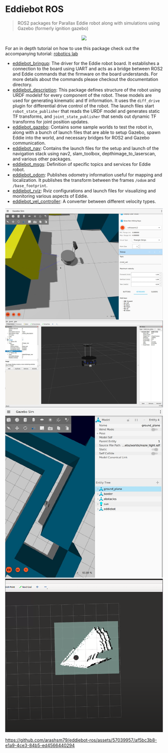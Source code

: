 # Eddiebot ROS
> ROS2 packages for Parallax Eddie robot along with simulations using Gazebo (formerly ignition gazebo)


<p align="center"><img src="https://github.com/arashsm79/eddiebot-ros/assets/57039957/0ad1ecc0-379b-4573-b4df-2ff19c9f3b11"></p>

For an in depth tutorial on how to use this package check out the accompanying tutorial: [robotics lab](https://github.com/arashsm79/robotics-lab)

* [eddiebot_bringup](https://github.com/arashsm79/eddiebot-ros/tree/main/eddiebot_bringup): The driver for the Eddie robot board. It establishes a connection to the board using UART and acts as a bridge between ROS2 and Eddie commands that the firmware on the board understands. For more details about the commands please checkout the documentation directory.
* [eddiebot_description](https://github.com/arashsm79/eddiebot-ros/tree/main/eddiebot_description): This package defines structure of the robot using URDF modelsf for every component of the robot. These models are used for generating kinematic and tf information. It uses the `diff_drive` plugin for differential drive control of the robot. The launch files start `robot_state_publisher` that reads the URDF model and generates static TF transforms, and `joint_state_publisher` that sends out dynamic TF transforms for joint position updates.
* [eddiebot_gazebo](https://github.com/arashsm79/eddiebot-ros/tree/main/eddiebot_gazebo): Contains some sample worlds to test the robot in, along with a bunch of launch files that are able to setup Gazebo, spawn Eddie into the world, and necessary bridges for ROS2 and Gazebo communication.
* [eddiebot_nav](https://github.com/arashsm79/eddiebot-ros/tree/main/eddiebot_nav): Contains the launch files for the setup and launch of the navigation stack using nav2, slam_toolbox, depthimage_to_laserscan, and various other packages.
* [eddiebot_msgs](https://github.com/arashsm79/eddiebot-ros/tree/main/eddiebot_msgs): Definition of specific topics and services for Eddie robot.
* [eddiebot_odom](https://github.com/arashsm79/eddiebot-ros/tree/main/eddiebot_odom): Publishes odometry information useful for mapping and localization. It publishes the transform between the frames `/odom` and `/base_footprint`.
* [eddiebot_rviz](https://github.com/arashsm79/eddiebot-ros/tree/main/eddiebot_rviz): Rviz configurations and launch files for visualizing and monitoring various aspects of Eddie.
* [eddiebot_vel_controller](https://github.com/arashsm79/eddiebot-ros/tree/main/eddiebot_vel_controller): A converter between different velocity types.


![gaz](/assets/eddie-gazebo.png)
![rviz](/assets/rviz.png)
![maze](/assets/eddie-maze.png)
![nav](/assets/nav.png)

https://github.com/arashsm79/eddiebot-ros/assets/57039957/af5bc3b8-e1a9-4ce3-84b5-ed4566440294
